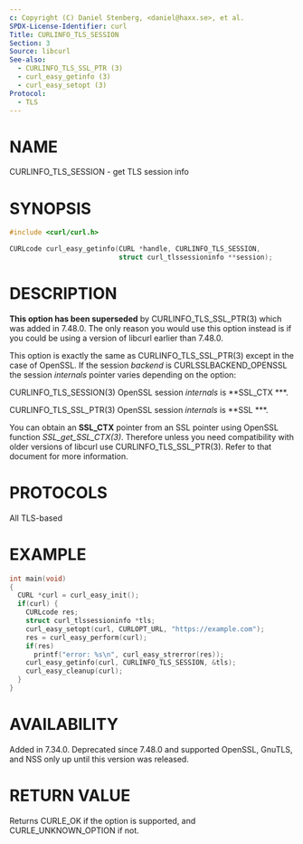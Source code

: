 ```yaml
---
c: Copyright (C) Daniel Stenberg, <daniel@haxx.se>, et al.
SPDX-License-Identifier: curl
Title: CURLINFO_TLS_SESSION
Section: 3
Source: libcurl
See-also:
  - CURLINFO_TLS_SSL_PTR (3)
  - curl_easy_getinfo (3)
  - curl_easy_setopt (3)
Protocol:
  - TLS
---
```


# NAME

CURLINFO_TLS_SESSION - get TLS session info

# SYNOPSIS

~~~c
#include <curl/curl.h>

CURLcode curl_easy_getinfo(CURL *handle, CURLINFO_TLS_SESSION,
                           struct curl_tlssessioninfo **session);
~~~

# DESCRIPTION

**This option has been superseded** by CURLINFO_TLS_SSL_PTR(3) which
was added in 7.48.0. The only reason you would use this option instead is if
you could be using a version of libcurl earlier than 7.48.0.

This option is exactly the same as CURLINFO_TLS_SSL_PTR(3) except in the
case of OpenSSL. If the session *backend* is CURLSSLBACKEND_OPENSSL the
session *internals* pointer varies depending on the option:

CURLINFO_TLS_SESSION(3) OpenSSL session *internals* is **SSL_CTX ***.

CURLINFO_TLS_SSL_PTR(3) OpenSSL session *internals* is **SSL ***.

You can obtain an **SSL_CTX** pointer from an SSL pointer using OpenSSL
function *SSL_get_SSL_CTX(3)*. Therefore unless you need compatibility
with older versions of libcurl use CURLINFO_TLS_SSL_PTR(3). Refer to
that document for more information.

# PROTOCOLS

All TLS-based

# EXAMPLE

~~~c
int main(void)
{
  CURL *curl = curl_easy_init();
  if(curl) {
    CURLcode res;
    struct curl_tlssessioninfo *tls;
    curl_easy_setopt(curl, CURLOPT_URL, "https://example.com");
    res = curl_easy_perform(curl);
    if(res)
      printf("error: %s\n", curl_easy_strerror(res));
    curl_easy_getinfo(curl, CURLINFO_TLS_SESSION, &tls);
    curl_easy_cleanup(curl);
  }
}
~~~

# AVAILABILITY

Added in 7.34.0. Deprecated since 7.48.0 and supported OpenSSL, GnuTLS, and
NSS only up until this version was released.

# RETURN VALUE

Returns CURLE_OK if the option is supported, and CURLE_UNKNOWN_OPTION if not.
